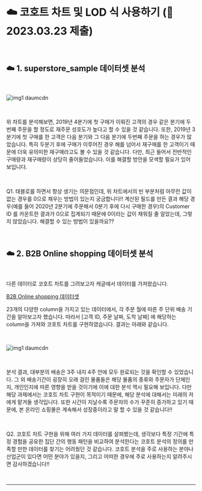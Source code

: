 # ☁️ 코호트 차트 및 LOD 식 사용하기 (📆 2023.03.23 제출)  

<br>   



## ☁️ 1. superstore_sample 데이터셋 분석  

<br>   


![img1 daumcdn](https://user-images.githubusercontent.com/65170165/229042395-02e314a5-92f2-4739-9857-36893616ab8a.png)  


<br>  


 

위 차트를 분석해보면, 2019년 4분기에 첫 구매가 이뤄진 고객의 경우 같은 분기에 두번째 주문을 할 정도로 재주문 성호도가 높다고 할 수 있을 것 같습니다. 또한, 2019년 3분기에 첫 구매를 한 고객은 다음 분기와 그 다음 분기에 두번째 주문을 하는 경우가 많았습니다. 특히 두분기 후에 구매가 이루어진 경우 해를 넘어서 재구매를 한 고객이기 때문에 더욱 유의미한 재구매라고도 볼 수 있을 것 같습니다. 다만, 최근 들어서 전반적인 구매량과 재구매량이 상당히 줄어들었습니다. 이를 해결할 방안을 모색할 필요가 있어 보입니다.  

<br>  



 

 

Q1. 태블로를 하면서 항상 생기는 의문점인데, 위 차트에서의 빈 부분처럼 아무런 값이 없는 경우를 0으로 채우는 방법이 있는지 궁금합니다!! 계산된 필드를 만든 결과 해당 경우(예를 들어 2020년 2분기에 주문해서 0분기 후에 다시 구매한 경우)의 Customer ID 를 카운트한 결과가 0으로 집계되기 때문에 0이라는 값이 채워질 줄 알았는데, 그렇지 않았습니다. 해결할 수 있는 방법이 있을까요??  

<br>  

 

## ☁️ 2. B2B Online shopping 데이터셋 분석  

<br>  

 

다른 데이터로 코호트 차트를 그려보고자 캐글에서 데이터를 가져왔습니다.  



 

[B2B Online shopping 데이터셋](https://www.kaggle.com/datasets/anamsken/b2b-online-shopping-platform-dataset)  

 
 
 

23개의 다양한 column을 가지고 있는 데이터에서, 각 주문 월에 따른 주 단위 배송 기간을 알아보고자 했습니다. 따라서 [고객 ID, 주문 날짜, 도착 날짜] 에 해당하는 column을 가져와 코호트 차트를 구현하였습니다. 결과는 아래와 같습니다.  

<br>  

 
![img1 daumcdn](https://user-images.githubusercontent.com/65170165/229043239-195df812-0c61-4a7e-b721-25893e533979.png)  

<br>  

 



 

분석 결과, 대부분의 배송은 3주 내지 4주 안에 모두 완료되는 것을 확인할 수 있었습니다. 그 외 배송기간이 굉장히 오래 걸린 물품들은 해당 물품의 종류와 주문자가 단체인지, 개인인지에 따른 영향을 받을 것이기에 이에 대한 분석 역시 필요해 보입니다. 다만 해당 과제에서는 코호트 차트 구현이 목적이기 때문에, 해당 분석에 대해서는 미래의 저에게 맡겨둘 생각입니다. 또한 시간이 지날수록 주문자의 수가 꾸준히 증가하고 있기 때문에, 본 온라인 쇼핑몰은 계속해서 성장중이라고 말 할 수 있을 것 같습니다!!  

<br>  

 

 

Q2. 코호트 차트 구현을 위해 여러 가지 데이터를 살펴봤는데, 생각보다 특정 기간에 특정 경험을 공유한 집단 간의 행동 패턴을 비교하여 분석한다는 코호트 분석의 정의를 만족할 만한 데이터를 찾기는 어려웠던 것 같습니다. 코호트 분석을 주로 사용하는 분야나 산업군이 있다면 어떤 분야가 있을지, 그리고 어떠한 경우에 주로 사용하는지 알려주시면 감사하겠습니다!!  

<br>  

***  
